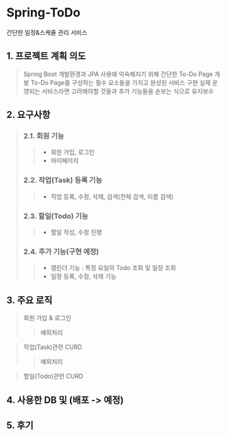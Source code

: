 # Spring-ToDo
간단한 일정&스케쥴 관리 서비스


## 1. 프로젝트 계획 의도
> Spring Boot 개발환경과 JPA 사용에 익숙해지기 위해 간단한 To-Do Page 개발
> To-Do Page를 구성하는 필수 요소들을 가지고 완성된 서비스 구현
> 실제 운영되는 서비스라면 고려해야할 것들과 추가 기능들을 손보는 식으로 유지보수

## 2. 요구사항
> ### 2.1. 회원 기능
> > * 회원 가입, 로그인
> > * 마이페이지
> ### 2.2. 작업(Task) 등록 기능
> > * 작업 등록, 수정, 삭제, 검색(전체 검색, 이름 검색)
> ### 2.3. 할일(Todo) 기능
> > * 할일 작성, 수정 진행
> ### 2.4. 추가 기능(구현 예정)
> > * 캘린더 기능 : 특정 요일의 Todo 조회 및 일정 조회
> > * 일정 등록, 수정, 삭제 기능

## 3. 주요 로직
> 회원 가입 & 로그인
>> 예외처리

> 작업(Task)관련 CURD
>> 예외처리

> 할일(Todo)관련 CURD

## 4. 사용한 DB 및 (배포 -> 예정)

## 5. 후기